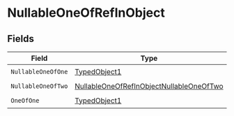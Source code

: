 # NullableOneOfRefInObject


## Fields

| Field                                                                                                       | Type                                                                                                        | Required                                                                                                    | Description                                                                                                 |
| ----------------------------------------------------------------------------------------------------------- | ----------------------------------------------------------------------------------------------------------- | ----------------------------------------------------------------------------------------------------------- | ----------------------------------------------------------------------------------------------------------- |
| `NullableOneOfOne`                                                                                          | [TypedObject1](../../models/shared/typedobject1.md)                                                         | :heavy_check_mark:                                                                                          | N/A                                                                                                         |
| `NullableOneOfTwo`                                                                                          | [NullableOneOfRefInObjectNullableOneOfTwo](../../models/shared/nullableoneofrefinobjectnullableoneoftwo.md) | :heavy_check_mark:                                                                                          | N/A                                                                                                         |
| `OneOfOne`                                                                                                  | [TypedObject1](../../models/shared/typedobject1.md)                                                         | :heavy_check_mark:                                                                                          | N/A                                                                                                         |